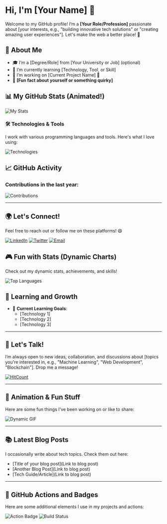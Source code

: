 
# Hi, I'm [Your Name] 👋

Welcome to my GitHub profile! I’m a **[Your Role/Profession]** passionate about [your interests, e.g., "building innovative tech solutions" or "creating amazing user experiences"]. Let's make the web a better place! 🚀

## 🌟 About Me

- 🎓 I’m a [Degree/Role] from [Your University or Job] (optional)
- 🌱 I’m currently learning [Technology, Tool, or Skill]
- 🔭 I’m working on [Current Project Name] 📂
- 📝 **[Fun fact about yourself or something quirky]**

## 📊 My GitHub Stats (Animated!)

![My Stats](https://github-readme-stats.vercel.app/api?username=[YourUsername]&show_icons=true&hide_title=true&count_private=true&hide=prs&theme=dark&include_all_commits=true)

### 🛠️ Technologies & Tools

I work with various programming languages and tools. Here's what I love using:

![Technologies](https://skillicons.dev/icons?i=python,js,react,nodejs,html,css,postgres,git,docker)

## 📈 GitHub Activity

### Contributions in the last year:
![Contributions](https://github-profile-summary-cards.vercel.app/api/cards/profile-details?username=[YourUsername]&theme=default)

---

## 🌍 Let's Connect!
Feel free to reach out or follow me on these platforms! 😄

[![LinkedIn](https://img.shields.io/badge/LinkedIn-[YourLinkedInUsername]-blue?style=social&logo=linkedin)](https://www.linkedin.com/in/[YourLinkedInUsername])
[![Twitter](https://img.shields.io/badge/Twitter-[YourTwitterUsername]-blue?style=social&logo=twitter)](https://twitter.com/[YourTwitterUsername])
[![Email](https://img.shields.io/badge/Email-your.email@example.com-red?style=social&logo=gmail)](mailto:your.email@example.com)

## 🎮 Fun with Stats (Dynamic Charts)

Check out my dynamic stats, achievements, and skills!

![Top Languages](https://github-readme-stats.vercel.app/api/top-langs/?username=[YourUsername]&langs_count=10&theme=gruvbox)

## 🧠 Learning and Growth

- 🌱 **Current Learning Goals**:
  - [Technology 1]
  - [Technology 2]
  - [Technology 3]

---

## 💬 Let's Talk!
I’m always open to new ideas, collaboration, and discussions about [topics you're interested in, e.g., "Machine Learning", "Web Development", "Blockchain"]. Drop me a message!

[![HitCount](http://hits.dwyl.com/[YourUsername]/[YourRepo].svg)](http://hits.dwyl.com/[YourUsername]/[YourRepo])

---

## 🎥 Animation & Fun Stuff
Here are some fun things I've been working on or like to share:

![Dynamic GIF](https://media.giphy.com/media/[your_gif_link_here]/giphy.gif)

---

## 📚 Latest Blog Posts
I occasionally write about tech topics. Check them out here:

- [Title of your blog post](Link to blog post)
- [Another Blog Post](Link to blog post)
- [Tech Guide/Article](Link to blog post)

---

## 🌱 GitHub Actions and Badges

Here are some additional elements I use in my projects and actions:

![Action Badge](https://img.shields.io/github/workflow/status/[YourUsername]/[YourRepo]/CI?label=CI%20Status&style=for-the-badge)
![Build Status](https://img.shields.io/github/workflow/status/[YourUsername]/[YourRepo]/Build?label=Build%20Status&style=for-the-badge)


